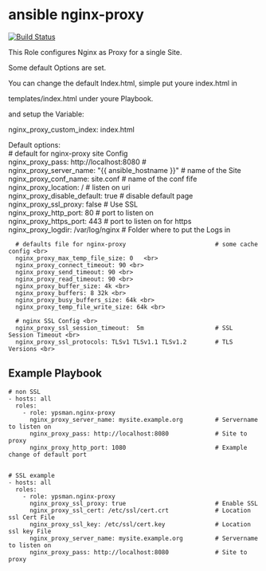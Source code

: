ansible nginx-proxy
===================
[![Build Status](https://travis-ci.org/ypsman/ansible-nginx-proxy.svg?branch=master)](https://travis-ci.org/ypsman/ansible-nginx-proxy)

This Role configures Nginx as Proxy for a single Site.

Some default Options are set.

You can change the default Index.html, simple put youre index.html in

templates/index.html under youre Playbook.

and setup the Variable:

nginx_proxy_custom_index: index.html


Default options: <br>
      # default for nginx-proxy site Config <br>
      nginx_proxy_pass: http://localhost:8080                 # <br>
      nginx_proxy_server_name: "{{ ansible_hostname }}"       # name of the Site <br>
      nginx_proxy_conf_name: site.conf                        # name of the conf fife <br>
      nginx_proxy_location: /                                 # listen on uri <br>
      nginx_proxy_disable_default: true                       # disable default page <br>
      nginx_proxy_ssl_proxy: false                            # Use SSL <br>
      nginx_proxy_http_port: 80                               # port to listen on <br>
      nginx_proxy_https_port: 443                             # port to listen on for https <br>
      nginx_proxy_logdir: /var/log/nginx                      # Folder where to put the Logs in <br>

      # defaults file for nginx-proxy                         # some cache config <br>
      nginx_proxy_max_temp_file_size: 0   <br>
      nginx_proxy_connect_timeout: 90 <br>
      nginx_proxy_send_timeout: 90 <br>
      nginx_proxy_read_timeout: 90 <br>
      nginx_proxy_buffer_size: 4k <br>
      nginx_proxy_buffers: 8 32k <br>
      nginx_proxy_busy_buffers_size: 64k <br>
      nginx_proxy_temp_file_write_size: 64k <br>

      # nginx SSL Config <br>
      nginx_proxy_ssl_session_timeout:  5m                    # SSL Session Timeout <br>
      nginx_proxy_ssl_protocols: TLSv1 TLSv1.1 TLSv1.2        # TLS Versions <br>


Example Playbook
----------------

    # non SSL
    - hosts: all
      roles:
        - role: ypsman.nginx-proxy
          nginx_proxy_server_name: mysite.example.org         # Servername to listen on  
          nginx_proxy_pass: http://localhost:8080             # Site to proxy
          nginx_proxy_http_port: 1080                         # Example change of default port


    # SSL example
    - hosts: all
      roles:
        - role: ypsman.nginx-proxy
          nginx_proxy_ssl_proxy: true                         # Enable SSL
          nginx_proxy_ssl_cert: /etc/ssl/cert.crt             # Location ssl Cert File
          nginx_proxy_ssl_key: /etc/ssl/cert.key              # Location ssl key File
          nginx_proxy_server_name: mysite.example.org         # Servername to listen on  
          nginx_proxy_pass: http://localhost:8080             # Site to proxy
